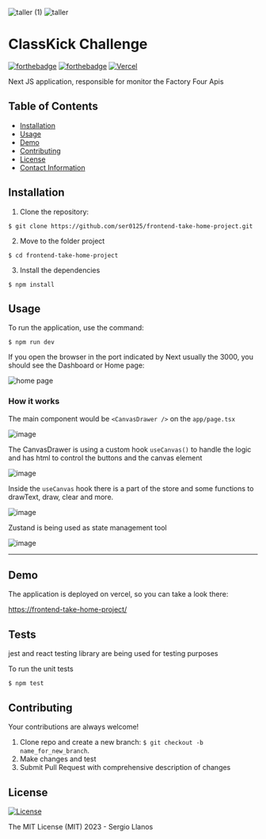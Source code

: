 
![taller (1)](https://github.com/user-attachments/assets/8edc277d-8c09-4d0f-9d08-cde6699d7f89) ![taller](https://github.com/user-attachments/assets/7e65fd63-b429-4995-8ab6-8b5d5e6dbb9d)

# ClassKick Challenge

[![forthebadge](https://forthebadge.com/images/badges/made-with-next-13.svg)](http://forthebadge.com)
[![forthebadge](http://forthebadge.com/images/badges/built-with-love.svg)](http://forthebadge.com)
[![Vercel](https://vercelbadge.vercel.app/api/ser0125/qventus-take-home-app?style=for-the-badge)](https://qventus-take-home-hq5a273ej-ser0125.vercel.app/)


Next JS application, responsible for monitor the Factory Four Apis

## Table of Contents

- [Installation](#installation)
- [Usage](#usage)
- [Demo](#demo)
- [Contributing](#contributing)
- [License](#license)
- [Contact Information](#contact-information)

## Installation

1. Clone the repository:

```shell
$ git clone https://github.com/ser0125/frontend-take-home-project.git
```

2. Move to the folder project

```shell
$ cd frontend-take-home-project
```

3. Install the dependencies

```shell
$ npm install
```

## Usage

To run the application, use the command:

```shell
$ npm run dev
```

If you open the browser in the port indicated by Next usually the 3000, you should see the Dashboard or Home page:

![home page](https://github.com/user-attachments/assets/fe039888-9e92-4e3e-8e4d-64a51c34570e)


### How it works

The main component would be `<CanvasDrawer />` on the `app/page.tsx`  

![image](https://github.com/user-attachments/assets/4f8e49b1-a18b-4e6a-a8ba-8aa4c819efb3)


The CanvasDrawer is using a custom hook `useCanvas()` to handle the logic and has html to control the buttons and the canvas element 

![image](https://github.com/user-attachments/assets/65df00fb-2fe7-414c-ba18-5dd12cc15a6c)


Inside the `useCanvas` hook there is a part of the store and some functions to drawText, draw, clear and more.

![image](https://github.com/user-attachments/assets/1fa3315c-5be6-4eb0-86e7-e00107ad1aab)


Zustand is being used as state management tool

![image](https://github.com/user-attachments/assets/aa1d6ea0-cfec-43cc-92bc-a5dd47ecaaf9)


---


## Demo

The application is deployed on vercel, so you can take a look there:

[https://frontend-take-home-project/](https://frontend-take-home-project.vercel.app/)



## Tests
jest and react testing library are being used for testing purposes

To run the unit tests


```shell
$ npm test
```


## Contributing

Your contributions are always welcome!

1. Clone repo and create a new branch: `$ git checkout -b name_for_new_branch`.
2. Make changes and test
3. Submit Pull Request with comprehensive description of changes


## License

[![License](https://img.shields.io/badge/license-MIT-blue.svg)](/LICENSE)

The MIT License (MIT) 2023 - Sergio Llanos



